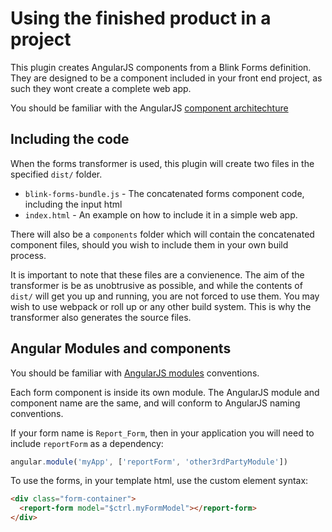# Using the finished product in a project

This plugin creates AngularJS components from a Blink Forms definition. They are designed to be a component included in your front end project, as such they wont create a complete web app.

You should be familiar with the AngularJS [component architechture](https://docs.angularjs.org/guide/component)

## Including the code

When the forms transformer is used, this plugin will create two files in the specified `dist/` folder.

- `blink-forms-bundle.js` - The concatenated forms component code, including the input html
- `index.html` - An example on how to include it in a simple web app.

There will also be a `components` folder which will contain the concatenated component files, should you wish to include them in your own build process.

It is important to note that these files are a convienence. The aim of the transformer is be as unobtrusive as possible, and while the contents of `dist/` will get you up and running, you are not forced to use them. You may wish to use webpack or roll up or any other build system. This is why the transformer also generates the source files.

## Angular Modules and components

You should be familiar with [AngularJS modules](https://docs.angularjs.org/guide/module#recommended-setup) conventions.

Each form component is inside its own module. The AngularJS module and component name are the same, and will conform to AngularJS naming conventions.

If your form name is `Report_Form`, then in your application you will need to include `reportForm` as a dependency:

```javascript
angular.module('myApp', ['reportForm', 'other3rdPartyModule'])
```

To use the forms, in your template html, use the custom element syntax:

```html
<div class="form-container">
  <report-form model="$ctrl.myFormModel"></report-form>
</div>
```
